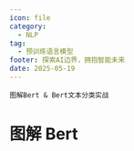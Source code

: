 ```yaml
---
icon: file
category:
  - NLP
tag:
  - 预训练语言模型
footer: 探索AI边界，拥抱智能未来
date: 2025-05-19
---
```


`图解Bert & Bert文本分类实战` 
<!-- more -->

# 图解 Bert
